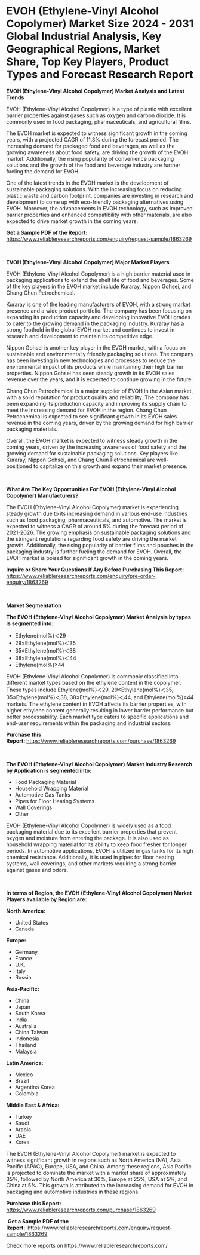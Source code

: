 <p><h1>EVOH (Ethylene-Vinyl Alcohol Copolymer) Market Size 2024 - 2031 Global Industrial Analysis, Key Geographical Regions, Market Share, Top Key Players, Product Types and Forecast Research Report</h1></p><p><strong>EVOH (Ethylene-Vinyl Alcohol Copolymer) Market Analysis and Latest Trends</strong></p>
<p><p>EVOH (Ethylene-Vinyl Alcohol Copolymer) is a type of plastic with excellent barrier properties against gases such as oxygen and carbon dioxide. It is commonly used in food packaging, pharmaceuticals, and agricultural films.</p><p>The EVOH market is expected to witness significant growth in the coming years, with a projected CAGR of 11.3% during the forecast period. The increasing demand for packaged food and beverages, as well as the growing awareness about food safety, are driving the growth of the EVOH market. Additionally, the rising popularity of convenience packaging solutions and the growth of the food and beverage industry are further fueling the demand for EVOH.</p><p>One of the latest trends in the EVOH market is the development of sustainable packaging solutions. With the increasing focus on reducing plastic waste and carbon footprint, companies are investing in research and development to come up with eco-friendly packaging alternatives using EVOH. Moreover, the advancements in EVOH technology, such as improved barrier properties and enhanced compatibility with other materials, are also expected to drive market growth in the coming years.</p></p>
<p><strong>Get a Sample PDF of the Report:&nbsp;</strong> <a href="https://www.reliableresearchreports.com/enquiry/request-sample/1863269">https://www.reliableresearchreports.com/enquiry/request-sample/1863269</a></p>
<p>&nbsp;</p>
<p><strong>EVOH (Ethylene-Vinyl Alcohol Copolymer) Major Market Players</strong></p>
<p><p>EVOH (Ethylene-Vinyl Alcohol Copolymer) is a high barrier material used in packaging applications to extend the shelf life of food and beverages. Some of the key players in the EVOH market include Kuraray, Nippon Gohsei, and Chang Chun Petrochemical.</p><p>Kuraray is one of the leading manufacturers of EVOH, with a strong market presence and a wide product portfolio. The company has been focusing on expanding its production capacity and developing innovative EVOH grades to cater to the growing demand in the packaging industry. Kuraray has a strong foothold in the global EVOH market and continues to invest in research and development to maintain its competitive edge.</p><p>Nippon Gohsei is another key player in the EVOH market, with a focus on sustainable and environmentally friendly packaging solutions. The company has been investing in new technologies and processes to reduce the environmental impact of its products while maintaining their high barrier properties. Nippon Gohsei has seen steady growth in its EVOH sales revenue over the years, and it is expected to continue growing in the future.</p><p>Chang Chun Petrochemical is a major supplier of EVOH in the Asian market, with a solid reputation for product quality and reliability. The company has been expanding its production capacity and improving its supply chain to meet the increasing demand for EVOH in the region. Chang Chun Petrochemical is expected to see significant growth in its EVOH sales revenue in the coming years, driven by the growing demand for high barrier packaging materials.</p><p>Overall, the EVOH market is expected to witness steady growth in the coming years, driven by the increasing awareness of food safety and the growing demand for sustainable packaging solutions. Key players like Kuraray, Nippon Gohsei, and Chang Chun Petrochemical are well-positioned to capitalize on this growth and expand their market presence.</p></p>
<p>&nbsp;</p>
<p><strong>What Are The Key Opportunities For EVOH (Ethylene-Vinyl Alcohol Copolymer) Manufacturers?</strong></p>
<p><p>The EVOH (Ethylene-Vinyl Alcohol Copolymer) market is experiencing steady growth due to its increasing demand in various end-use industries such as food packaging, pharmaceuticals, and automotive. The market is expected to witness a CAGR of around 5% during the forecast period of 2021-2026. The growing emphasis on sustainable packaging solutions and the stringent regulations regarding food safety are driving the market growth. Additionally, the rising popularity of barrier films and pouches in the packaging industry is further fueling the demand for EVOH. Overall, the EVOH market is poised for significant growth in the coming years.</p></p>
<p><strong>Inquire or Share Your Questions If Any Before Purchasing This Report:</strong> <a href="https://www.reliableresearchreports.com/enquiry/pre-order-enquiry/1863269">https://www.reliableresearchreports.com/enquiry/pre-order-enquiry/1863269</a></p>
<p>&nbsp;</p>
<p><strong>Market Segmentation</strong></p>
<p><strong>The EVOH (Ethylene-Vinyl Alcohol Copolymer) Market Analysis by types is segmented into:</strong></p>
<p><ul><li>Ethylene(mol%)＜29</li><li>29≤Ethylene(mol%)＜35</li><li>35≤Ethylene(mol%)＜38</li><li>38≤Ethylene(mol%)＜44</li><li>Ethylene(mol%)≥44</li></ul></p>
<p><p>EVOH (Ethylene-Vinyl Alcohol Copolymer) is commonly classified into different market types based on the ethylene content in the copolymer. These types include Ethylene(mol%)＜29, 29≤Ethylene(mol%)＜35, 35≤Ethylene(mol%)＜38, 38≤Ethylene(mol%)＜44, and Ethylene(mol%)≥44 markets. The ethylene content in EVOH affects its barrier properties, with higher ethylene content generally resulting in lower barrier performance but better processability. Each market type caters to specific applications and end-user requirements within the packaging and industrial sectors.</p></p>
<p><strong>Purchase this Report:&nbsp;</strong><a href="https://www.reliableresearchreports.com/purchase/1863269">https://www.reliableresearchreports.com/purchase/1863269</a></p>
<p>&nbsp;</p>
<p><strong>The EVOH (Ethylene-Vinyl Alcohol Copolymer) Market Industry Research by Application is segmented into:</strong></p>
<p><ul><li>Food Packaging Material</li><li>Household Wrapping Material</li><li>Automotive Gas Tanks</li><li>Pipes for Floor Heating Systems</li><li>Wall Coverings</li><li>Other</li></ul></p>
<p><p>EVOH (Ethylene-Vinyl Alcohol Copolymer) is widely used as a food packaging material due to its excellent barrier properties that prevent oxygen and moisture from entering the package. It is also used as household wrapping material for its ability to keep food fresher for longer periods. In automotive applications, EVOH is utilized in gas tanks for its high chemical resistance. Additionally, it is used in pipes for floor heating systems, wall coverings, and other markets requiring a strong barrier against gases and odors.</p></p>
<p>&nbsp;</p>
<p><strong>In terms of Region, the EVOH (Ethylene-Vinyl Alcohol Copolymer) Market Players available by Region are:</strong></p>
<p>
    <p> <strong> North America: </strong>
        <ul>
            <li>United States</li>
            <li>Canada</li>
        </ul>
        </p> 
    <p> <strong> Europe: </strong>
        <ul>
            <li>Germany</li>
            <li>France</li>
            <li>U.K.</li>
            <li>Italy</li>
            <li>Russia</li>
        </ul>
        </p> 
    <p> <strong> Asia-Pacific: </strong>
        <ul>
            <li>China</li>
            <li>Japan</li>
            <li>South Korea</li>
            <li>India</li>
            <li>Australia</li>
            <li>China Taiwan</li>
            <li>Indonesia</li>
            <li>Thailand</li>
            <li>Malaysia</li>
        </ul>
        </p> 
    <p> <strong> Latin America: </strong>
        <ul>
            <li>Mexico</li>
            <li>Brazil</li>
            <li>Argentina Korea</li>
            <li>Colombia</li>
        </ul>
        </p> 
    <p> <strong> Middle East & Africa: </strong>
        <ul>
            <li>Turkey</li>
            <li>Saudi</li>
            <li>Arabia</li>
            <li>UAE</li>
            <li>Korea</li>
        </ul>
    </p>
    </p>
<p><p>The EVOH (Ethylene-Vinyl Alcohol Copolymer) market is expected to witness significant growth in regions such as North America (NA), Asia Pacific (APAC), Europe, USA, and China. Among these regions, Asia Pacific is projected to dominate the market with a market share of approximately 35%, followed by North America at 30%, Europe at 25%, USA at 5%, and China at 5%. This growth is attributed to the increasing demand for EVOH in packaging and automotive industries in these regions.</p></p>
<p><strong>Purchase this Report: </strong><a href="https://www.reliableresearchreports.com/purchase/1863269">https://www.reliableresearchreports.com/purchase/1863269</a></p>
<p>&nbsp;<strong>Get a Sample PDF of the Report:&nbsp;&nbsp;</strong><a href="https://www.reliableresearchreports.com/enquiry/request-sample/1863269">https://www.reliableresearchreports.com/enquiry/request-sample/1863269</a></p>
<p><strong></strong></p>
<p>Check more reports on https://www.reliableresearchreports.com/</p>